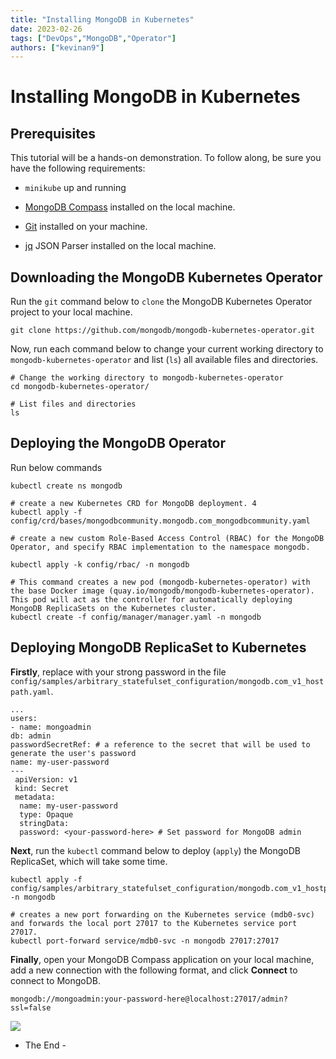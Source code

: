 ```yaml
---
title: "Installing MongoDB in Kubernetes"
date: 2023-02-26
tags: ["DevOps","MongoDB","Operator"]
authors: ["kevinan9"]
---
```


# Installing MongoDB in Kubernetes

## Prerequisites

This tutorial will be a hands-on demonstration. To follow along, be sure you have the following requirements:

-   `minikube` up and running
    
-   [MongoDB Compass](https://www.mongodb.com/products/compass "https://www.mongodb.com/products/compass") installed on the local machine.
    
-   [Git](https://git-scm.com/downloads "https://git-scm.com/downloads") installed on your machine.
    
-   [jq](https://stedolan.github.io/jq/ "https://stedolan.github.io/jq/") JSON Parser installed on the local machine.
    

## Downloading the MongoDB Kubernetes Operator

Run the `git` command below to `clone` the MongoDB Kubernetes Operator project to your local machine.

```git clone https://github.com/mongodb/mongodb-kubernetes-operator.git```

Now, run each command below to change your current working directory to `mongodb-kubernetes-operator` and list (`ls`) all available files and directories.

```
# Change the working directory to mongodb-kubernetes-operator  
cd mongodb-kubernetes-operator/ 

# List files and directories
ls
```

## Deploying the MongoDB Operator

Run below commands

```
kubectl create ns mongodb 
 
# create a new Kubernetes CRD for MongoDB deployment. 4
kubectl apply -f config/crd/bases/mongodbcommunity.mongodb.com_mongodbcommunity.yaml 

# create a new custom Role-Based Access Control (RBAC) for the MongoDB Operator, and specify RBAC implementation to the namespace mongodb. 

kubectl apply -k config/rbac/ -n mongodb 

# This command creates a new pod (mongodb-kubernetes-operator) with the base Docker image (quay.io/mongodb/mongodb-kubernetes-operator). This pod will act as the controller for automatically deploying MongoDB ReplicaSets on the Kubernetes cluster.
kubectl create -f config/manager/manager.yaml -n mongodb
```

## Deploying MongoDB ReplicaSet to Kubernetes

**Firstly**, replace <your-password-here> with your strong password in the file `config/samples/arbitrary_statefulset_configuration/mongodb.com_v1_hostpath.yaml`.

```
... 
users: 
- name: mongoadmin 
db: admin 
passwordSecretRef: # a reference to the secret that will be used to generate the user's password 
name: my-user-password 
---
 apiVersion: v1 
 kind: Secret 
 metadata: 
  name: my-user-password 
  type: Opaque 
  stringData: 
  password: <your-password-here> # Set password for MongoDB admin
```

**Next**, run the `kubectl` command below to deploy (`apply`) the MongoDB ReplicaSet, which will take some time.

```
kubectl apply -f config/samples/arbitrary_statefulset_configuration/mongodb.com_v1_hostpath.yaml -n mongodb 

# creates a new port forwarding on the Kubernetes service (mdb0-svc) and forwards the local port 27017 to the Kubernetes service port 27017. 
kubectl port-forward service/mdb0-svc -n mongodb 27017:27017
```

**Finally**, open your MongoDB Compass application on your local machine, add a new connection with the following format, and click **Connect** to connect to MongoDB.

`mongodb://mongoadmin:your-password-here@localhost:27017/admin?ssl=false`

![](https://user-images.githubusercontent.com/1268001/221662725-5f6a3d39-5f67-4490-8f0f-d440dd596a72.png)

- The End -